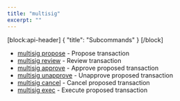 ```yaml
---
title: "multisig"
excerpt: ""
---
```

[block:api-header]
{
  "title": "Subcommands"
}
[/block]
- [multisig propose](ref:multisig-propose) - Propose transaction
- [multisig review](ref:multisig-review) - Review transaction
- [multisig approve](ref:multisig-approve) - Approve proposed transaction
- [multisig unapprove](ref:multisig-unapprove) - Unapprove proposed transaction
- [multisig cancel](ref:multisig-cancel) - Cancel proposed transaction
- [multisig exec](ref:multisig-exec) - Execute proposed transaction